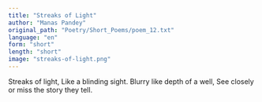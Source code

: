 ```yaml
---
title: "Streaks of Light"
author: "Manas Pandey"
original_path: "Poetry/Short_Poems/poem_12.txt"
language: "en"
form: "short"
length: "short"
image: "streaks-of-light.png"
---
```

Streaks of light,
Like a blinding sight.
Blurry like depth of a well,
See closely or miss the story they tell.